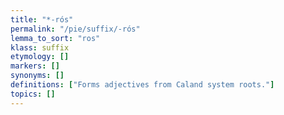 ```yaml
---
title: "*-rós"
permalink: "/pie/suffix/-rós"
lemma_to_sort: "ros"
klass: suffix
etymology: []
markers: []
synonyms: []
definitions: ["Forms adjectives from Caland system roots."]
topics: []
---
```

